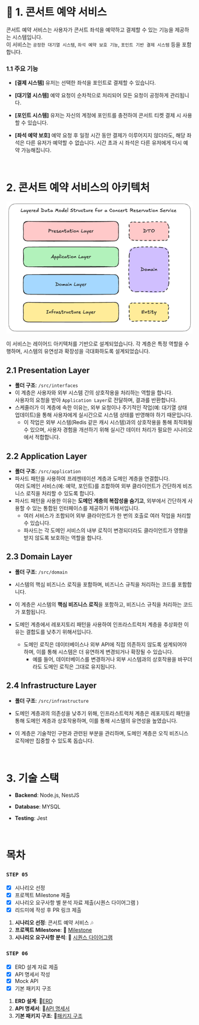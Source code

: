 # 🎸 1. 콘서트 예약 서비스

콘서트 예약 서비스는 사용자가 콘서트 좌석을 예약하고 결제할 수 있는 기능을 제공하는 시스템입니다.  
이 서비스는 `공정한 대기열 시스템`, `좌석 예약 보호 기능`, `포인트 기반 결제 시스템` 등을 포함합니다.

### 1.1 주요 기능

- **[결제 시스템]** 유저는 선택한 좌석을 포인트로 결제할 수 있습니다.
- **[대기열 시스템]** 예약 요청이 순차적으로 처리되어 모든 요청이 공정하게 관리됩니다.
- **[포인트 시스템]** 유저는 자신의 계정에 포인트를 충전하여 콘서트 티켓 결제 시 사용할 수 있습니다.
- **[좌석 예약 보호]** 예약 요청 후 일정 시간 동안 결제가 이루어지지 않더라도, 해당 좌석은 다른 유저가 예약할 수 없습니다. 시간 초과 시 좌석은 다른 유저에게 다시 예약 가능해집니다.

  <br>

# 2. 콘서트 예약 서비스의 아키텍처

![콘서트 예약 서비스 아키텍처](/assets/images/작은거.png)

이 서비스는 레이어드 아키텍처를 기반으로 설계되었습니다. 각 계층은 특정 역할을 수행하며, 시스템의 유연성과 확장성을 극대화하도록 설계되었습니다.

## 2.1 Presentation Layer

- **폴더 구조**: `/src/interfaces`
- 이 계층은 사용자와 외부 시스템 간의 상호작용을 처리하는 역할을 합니다.  
  사용자의 요청을 받아 `Application Layer`로 전달하며, 결과를 반환합니다.
- 스케줄러가 이 계층에 속한 이유는, 외부 요청이나 주기적인 작업(예: 대기열 상태 업데이트)을 통해 사용자에게 실시간으로 시스템 상태를 반영해야 하기 때문입니다.
  - 이 작업은 외부 시스템(Redis 같은 캐시 시스템)과의 상호작용을 통해 최적화될 수 있으며, 사용자 경험을 개선하기 위해 실시간 데이터 처리가 필요한 시나리오에서 적합합니다.

## 2.2 Application Layer

- **폴더 구조**: `/src/application`
- 파사드 패턴을 사용하여 프레젠테이션 계층과 도메인 계층을 연결합니다.  
  여러 도메인 서비스(예: 예약, 포인트)를 조합하여 외부 클라이언트가 간단하게 비즈니스 로직을 처리할 수 있도록 합니다.
- 파사드 패턴을 사용한 이유는 **도메인 계층의 복잡성을 숨기고**, 외부에서 간단하게 사용할 수 있는 통합된 인터페이스를 제공하기 위해서입니다.
  - 여러 서비스가 조합되어 외부 클라이언트가 한 번의 호출로 여러 작업을 처리할 수 있습니다.
  - 파사드는 각 도메인 서비스의 내부 로직이 변경되더라도 클라이언트가 영향을 받지 않도록 보호하는 역할을 합니다.

## 2.3 Domain Layer

- **폴더 구조**: `/src/domain`
- 시스템의 핵심 비즈니스 로직을 포함하며, 비즈니스 규칙을 처리하는 코드를 포함합니다.
- 이 계층은 시스템의 **핵심 비즈니스 로직**을 포함하고, 비즈니스 규칙을 처리하는 코드가 포함됩니다.

- 도메인 계층에서 레포지토리 패턴을 사용하여 인프라스트럭처 계층을 추상화한 이유는 결합도를 낮추기 위해서입니다.
  - 도메인 로직은 데이터베이스나 외부 API에 직접 의존하지 않도록 설계되어야 하며, 이를 통해 시스템은 더 유연하게 변경되거나 확장될 수 있습니다.
    - 예를 들어, 데이터베이스를 변경하거나 외부 시스템과의 상호작용을 바꾸더라도 도메인 로직은 그대로 유지됩니다.

## 2.4 Infrastructure Layer

- **폴더 구조**: `/src/infrastructure`
- 도메인 계층과의 의존성을 낮추기 위해, 인프라스트럭처 계층은 레포지토리 패턴을 통해 도메인 계층과 상호작용하며, 이를 통해 시스템의 유연성을 높였습니다.
- 이 계층은 기술적인 구현과 관련된 부분을 관리하며, 도메인 계층은 오직 비즈니스 로직에만 집중할 수 있도록 돕습니다.

  <br>

# 3. 기술 스택

- **Backend**: Node.js, NestJS
- **Database**: MYSQL
- **Testing**: Jest

  <br>

# 목차

### `STEP 05`

- [x] 시나리오 선정
- [x] 프로젝트 Milestone 제출
- [x] 시나리오 요구사항 별 분석 자료 제출(시퀀스 다이어그램 )
- [x] 리드미에 작성 후 PR 링크 제출

1. **시나리오 선정**: 콘서트 예약 서비스 🎶
2. **프로젝트 Milestone**: 📎 [Milestone](https://github.com/users/vipwhy12/projects/2)
3. **시나리오 요구사항 분석**: 📎 [시퀀스 다이어그램](https://github.com/vipwhy12/hhplus-concert-booking/blob/docs/README/dosc/dosc.sequence.diagram.md)

### `STEP 06`

- [x] ERD 설계 자료 제출
- [x] API 명세서 작성
- [x] Mock API
- [x] 기본 패키지 구조

1. **ERD 설계**: 📎[ERD](https://github.com/vipwhy12/hhplus-concert-booking/blob/feat/step6/docs/erd.md)
2. **API 명세서**: 📎[API 명세서](https://github.com/vipwhy12/hhplus-concert-booking/blob/feat/step6/docs/api.md)
3. **기본 패키지 구조**: 📎[패키지 구조](https://github.com/vipwhy12/hhplus-concert-booking/blob/feat/step6/docs/package.md)
